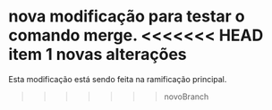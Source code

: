 nova modificação para testar o comando merge.
<<<<<<< HEAD
item 1
novas alterações
=======
Esta modificação está sendo feita na ramificação principal.
>>>>>>> novoBranch
